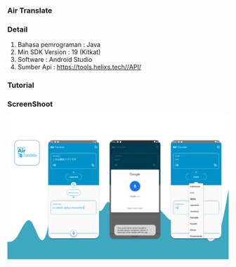 ### Air Translate

### Detail
1. Bahasa pemrograman : Java
2. Min SDK Version    : 19 (Kitkat)
3. Software           : Android Studio
4. Sumber Api         : https://tools.helixs.tech//API/

### Tutorial 
  
  
### ScreenShoot

<img src=/ss/ss.png  align="center" height="max-content" width="max-content" ></a>


